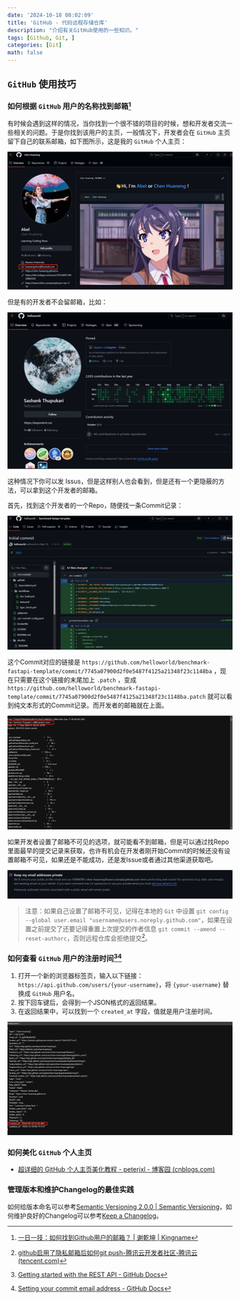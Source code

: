 ```yaml
---
date: '2024-10-18 08:02:09'
title: 'GitHub - 代码远程存储仓库'
description: "介绍有关GitHub使用的一些知识。"
tags: [Github, Git, ]
categories: [Git]
math: false
---
```


## `GitHub` 使用技巧

### 如何根据 `GitHub` 用户的名称找到邮箱[^1]

[^1]:[一日一技：如何找到Github用户的邮箱？ | 谢乾坤 | Kingname](https://kingname.info/2024/06/02/find-email-of-github/)

有时候会遇到这样的情况，当你找到一个很不错的项目的时候，想和开发者交流一些相关的问题。于是你找到该用户的主页，一般情况下，开发者会在 `GitHub` 主页留下自己的联系邮箱，如下图所示，这是我的 `GitHub` 个人主页：

![](github.png)

但是有的开发者不会留邮箱，比如：

![](github2.png)

这种情况下你可以发 Issus，但是这样别人也会看到，但是还有一个更隐蔽的方法，可以拿到这个开发者的邮箱。

首先，找到这个开发者的一个Repo，随便找一条Commit记录：

![](github3.png)

这个Commit对应的链接是 `https://github.com/helloworld/benchmark-fastapi-template/commit/7745a07900d2f0e5487f4125a21348f23c1148ba` ，现在只需要在这个链接的末尾加上 `.patch` ，变成 `https://github.com/helloworld/benchmark-fastapi-template/commit/7745a07900d2f0e5487f4125a21348f23c1148ba.patch` 就可以看到纯文本形式的Commit记录。而开发者的邮箱就在上面。

![](github4.png)

如果开发者设置了邮箱不可见的选项，就可能看不到邮箱，但是可以通过找Repo里面最早的提交记录来获取，也许有机会在开发者刚开始Commit的时候还没有设置邮箱不可见，如果还是不能成功，还是发Issue或者通过其他渠道获取吧。

![](github5.png)

> 注意：如果自己设置了邮箱不可见，记得在本地的 `Git` 中设置 `git config --global user.email "username@users.noreply.github.com"`，如果在设置之前提交了还要记得重置上次提交的作者信息 `git commit --amend --reset-authorc`，否则远程仓库会拒绝提交[^2]。

[^2]: [github启用了隐私邮箱后如何git push-腾讯云开发者社区-腾讯云 (tencent.com)](https://cloud.tencent.com/developer/article/1835148)

### 如何查看 `GitHub` 用户的注册时间[^3][^4]

[^3]:[Getting started with the REST API - GitHub Docs](https://docs.github.com/en/rest/using-the-rest-api/getting-started-with-the-rest-api?apiVersion=2022-11-28#rate-limiting)
[^4]:[Setting your commit email address - GitHub Docs](https://docs.github.com/en/account-and-profile/setting-up-and-managing-your-personal-account-on-github/managing-email-preferences/setting-your-commit-email-address)

1. 打开一个新的浏览器标签页，输入以下链接：`https://api.github.com/users/{your-username}`，将 `{your-username}` 替换成 `GitHub` 用户名。
2. 按下回车键后，会得到一个JSON格式的返回结果。
3. 在返回结果中，可以找到一个 `created_at` 字段，值就是用户注册时间。

![](github6.png)

### 如何美化 `GitHub` 个人主页

- [超详细的 GitHub 个人主页美化教程 - peterjxl - 博客园 (cnblogs.com)](https://www.cnblogs.com/PeterJXL/p/18437094)

### 管理版本和维护Changelog的最佳实践

如何给版本命名可以参考[Semantic Versioning 2.0.0 | Semantic Versioning](https://semver.org/)，如何维护良好的Changelog可以参考[Keep a Changelog](https://keepachangelog.com/en/1.0.0/)。

